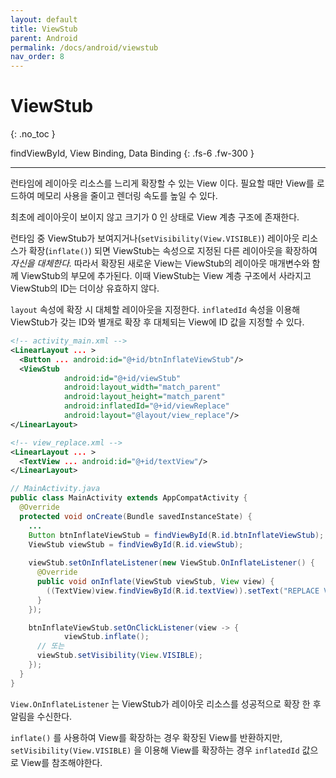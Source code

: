 ```yaml
---
layout: default
title: ViewStub
parent: Android
permalink: /docs/android/viewstub
nav_order: 8
---
```


# ViewStub
{: .no_toc }

findViewById, View Binding, Data Binding
{: .fs-6 .fw-300 }

---

런타임에 레이아웃 리소스를 느리게 확장할 수 있는 View 이다. 필요할 때만 View를 로드하여 메모리 사용을 줄이고 렌더링 속도를 높일 수 있다.

최초에 레이아웃이 보이지 않고 크기가 0 인 상태로 View 계층 구조에 존재한다.

런타임 중 ViewStub가 보여지거나(`setVisibility(View.VISIBLE)`) 레이아웃 리소스가 확장(`inflate()`) 되면 ViewStub는 속성으로 지정된 다른 레이아웃을 확장하여 *자신을 대체한다.* 따라서 확장된 새로운 View는 ViewStub의 레이아웃 매개변수와 함께 ViewStub의 부모에 추가된다. 이때 ViewStub는 View 계층 구조에서 사라지고 ViewStub의 ID는 더이상 유효하지 않다.

`layout` 속성에 확장 시 대체할 레이아웃을 지정한다. `inflatedId` 속성을 이용해 ViewStub가 갖는 ID와 별개로 확장 후 대체되는 View에 ID 값을 지정할 수 있다.

```xml
<!-- activity_main.xml -->
<LinearLayout ... >
  <Button ... android:id="@+id/btnInflateViewStub"/>
  <ViewStub
            android:id="@+id/viewStub"
            android:layout_width="match_parent"
            android:layout_height="match_parent"
            android:inflatedId="@+id/viewReplace"
            android:layout="@layout/view_replace"/>
</LinearLayout>
```

```xml
<!-- view_replace.xml -->
<LinearLayout ... >
  <TextView ... android:id="@+id/textView"/>
</LinearLayout>
```

```java
// MainActivity.java
public class MainActivity extends AppCompatActivity {
  @Override
  protected void onCreate(Bundle savedInstanceState) {
   	...
    Button btnInflateViewStub = findViewById(R.id.btnInflateViewStub);
    ViewStub viewStub = findViewById(R.id.viewStub);
    
    viewStub.setOnInflateListener(new ViewStub.OnInflateListener() {
      @Override
      public void onInflate(ViewStub viewStub, View view) {
        ((TextView)view.findViewById(R.id.textView)).setText("REPLACE VIEW");
      }
    });

    btnInflateViewStub.setOnClickListener(view -> {
			viewStub.inflate(); 
      // 또는
      viewStub.setVisibility(View.VISIBLE);
    });
  }
}
```

`View.OnInflateListener` 는 ViewStub가 레이아웃 리소스를 성공적으로 확장 한 후 알림을 수신한다.

`inflate()` 를 사용하여 View를 확장하는 경우 확장된 View를 반환하지만, `setVisibility(View.VISIBLE)` 을 이용해 View를 확장하는 경우 `inflatedId` 값으로 View를 참조해야한다.

